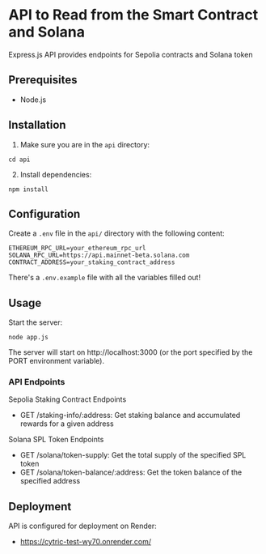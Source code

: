 # API to Read from the Smart Contract and Solana
Express.js API provides endpoints for Sepolia contracts and Solana token

## Prerequisites
- Node.js

## Installation
1. Make sure you are in the `api` directory:
```shell
cd api
```
2. Install dependencies:
```shell
npm install
```

## Configuration
Create a `.env` file in the `api/` directory with the following content:
```shell
ETHEREUM_RPC_URL=your_ethereum_rpc_url
SOLANA_RPC_URL=https://api.mainnet-beta.solana.com
CONTRACT_ADDRESS=your_staking_contract_address
```
There's a `.env.example` file with all the variables filled out!

## Usage
Start the server:
```shell
node app.js
```
The server will start on http://localhost:3000 (or the port specified by the PORT environment variable).

### API Endpoints
Sepolia Staking Contract Endpoints

 - GET /staking-info/:address: Get staking balance and accumulated rewards for a given address

Solana SPL Token Endpoints

 - GET /solana/token-supply: Get the total supply of the specified SPL token
 - GET /solana/token-balance/:address: Get the token balance of the specified address

## Deployment
API is configured for deployment on Render:
- https://cytric-test-wy70.onrender.com/
